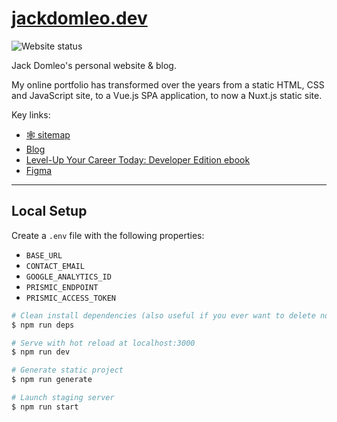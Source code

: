 # [jackdomleo.dev](https://jackdomleo.dev)

![Website status](https://img.shields.io/website?down_color=red&down_message=offline&up_color=green&up_message=online&url=https%3A%2F%2Fjackdomleo.dev "Website status")

Jack Domleo's personal website & blog.

My online portfolio has transformed over the years from a static HTML, CSS and JavaScript site, to a Vue.js SPA application, to now a Nuxt.js static site.

Key links:
- [🕸 sitemap](https://jackdomleo.dev/sitemap.xml)
- [Blog](https://jackdomleo.dev/blog)
- [Level-Up Your Career Today: Developer Edition ebook](https://levelupyourcareer.today)
- [Figma](https://www.figma.com/file/2yHwcL7eCVKiWFCBOugiTm/jackdomleo.dev?node-id=645%3A349)

---

## Local Setup

Create a `.env` file with the following properties:
- `BASE_URL`
- `CONTACT_EMAIL`
- `GOOGLE_ANALYTICS_ID`
- `PRISMIC_ENDPOINT`
- `PRISMIC_ACCESS_TOKEN`

```bash
# Clean install dependencies (also useful if you ever want to delete node_modiles rapidly)
$ npm run deps

# Serve with hot reload at localhost:3000
$ npm run dev

# Generate static project
$ npm run generate

# Launch staging server
$ npm run start
```
